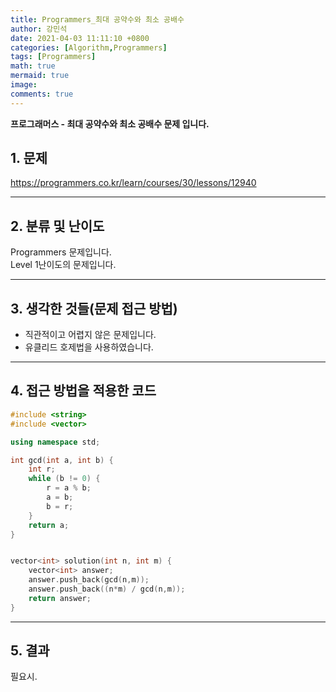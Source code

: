```yaml
---
title: Programmers_최대 공약수와 최소 공배수
author: 강민석
date: 2021-04-03 11:11:10 +0800
categories: [Algorithm,Programmers]
tags: [Programmers]
math: true
mermaid: true
image: 
comments: true
---
```


**프로그래머스 - 최대 공약수와 최소 공배수 문제 입니다.**

## 1. 문제
<https://programmers.co.kr/learn/courses/30/lessons/12940>






-----  

## 2. 분류 및 난이도

Programmers 문제입니다.  
Level 1난이도의 문제입니다.


-----  

## 3. 생각한 것들(문제 접근 방법)

- 직관적이고 어렵지 않은 문제입니다.
- 유클리드 호제법을 사용하였습니다.


-----  

## 4. 접근 방법을 적용한 코드

```c++
#include <string>
#include <vector>

using namespace std;

int gcd(int a, int b) {
    int r;
    while (b != 0) {
        r = a % b;
        a = b;
        b = r; 
    } 
    return a; 
}


vector<int> solution(int n, int m) {
    vector<int> answer;
    answer.push_back(gcd(n,m));
    answer.push_back((n*m) / gcd(n,m));
    return answer;
}
```

-----

## 5. 결과

필요시.














 
